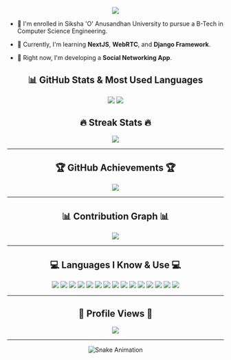 
<div align="center">
  <img src="https://readme-typing-svg.herokuapp.com?font=Fira+Code&size=24&duration=3000&pause=1200&color=F75C7E&center=true&vCenter=true&width=800&height=50&lines=👋+Hello%2C+Welcome+to+My+GitHub+Profile!;🚀+I+am+Aayush+Sharma!;💻+Passionate+about+Coding%2C+Tech%2C+and+Innovation!;🔹+Always+learning+and+building+awesome+projects!" />
</div>

- 📖 I'm enrolled in Siksha 'O' Anusandhan University to pursue a B-Tech in Computer Science Engineering.

- 🌱 Currently, I'm learning **NextJS**, **WebRTC**, and **Django Framework**.

- 🔭 Right now, I'm developing a **Social Networking App**.

<!-- Centered Title -->

<!-- GitHub Stats and Most Used Languages (Side by Side) -->
<div align="center">
  <h2>📊 GitHub Stats & Most Used Languages</h2>
  <picture>
    <source 
      srcset="https://github-readme-stats.vercel.app/api?username=AS-Aurora&show_icons=true&theme=dark&hide_border=true&role=OWNER,ORGANIZATION_MEMBER" 
      media="(prefers-color-scheme: dark)" />
    <img src="https://github-readme-stats.vercel.app/api?username=AS-Aurora&show_icons=true&theme=light&hide_border=true&role=OWNER,ORGANIZATION_MEMBER" />
  </picture>

  <picture>
    <source 
      srcset="https://github-readme-stats.vercel.app/api/top-langs/?username=AS-Aurora&layout=compact&langs_count=8&theme=dark&hide_border=true" 
      media="(prefers-color-scheme: dark)" />
    <img src="https://github-readme-stats.vercel.app/api/top-langs/?username=AS-Aurora&layout=compact&langs_count=8&theme=light&hide_border=true" />
  </picture>
</div>

<!-- GitHub Streak -->
<div align="center">
  <h2>🔥 Streak Stats 🔥</h2>
  <img src="https://github-readme-streak-stats.herokuapp.com/?user=AS-Aurora&theme=dark&hide_border=true" />
</div>

---

<!-- GitHub Trophies -->
<div align="center">
  <h2>🏆 GitHub Achievements 🏆</h2>
  <img src="https://github-profile-trophy.vercel.app/?username=AS-Aurora&theme=onedark&no-frame=true&column=8" />
</div>

---

<!-- GitHub Activity Graph -->
<div align="center">
  <h2>📊 Contribution Graph 📊</h2>
  <img src="https://github-readme-activity-graph.vercel.app/graph?username=AS-Aurora&theme=github-dark&hide_border=true" />
</div>

---

<!-- Languages Known & Used -->
<div align="center">
  <h2>💻 Languages I Know & Use 💻</h2>
  <p>
    <img src="https://img.shields.io/badge/HTML5-E34F26?style=for-the-badge&logo=html5&logoColor=white" />
    <img src="https://img.shields.io/badge/CSS3-1572B6?style=for-the-badge&logo=css3&logoColor=white" />
    <img src="https://img.shields.io/badge/JavaScript-F7DF1E?style=for-the-badge&logo=javascript&logoColor=black" />
    <img src="https://img.shields.io/badge/TypeScript-3178C6?style=for-the-badge&logo=typescript&logoColor=white" />
    <img src="https://img.shields.io/badge/React-61DAFB?style=for-the-badge&logo=react&logoColor=black" />
    <img src="https://img.shields.io/badge/Next.js-000000?style=for-the-badge&logo=nextdotjs&logoColor=white" />
    <img src="https://img.shields.io/badge/Node.js-339933?style=for-the-badge&logo=nodedotjs&logoColor=white" />
    <img src="https://img.shields.io/badge/Java-007396?style=for-the-badge&logo=java&logoColor=white" />
    <img src="https://img.shields.io/badge/Python-3776AB?style=for-the-badge&logo=python&logoColor=white" />
    <img src="https://img.shields.io/badge/Tailwind_CSS-38B2AC?style=for-the-badge&logo=tailwind-css&logoColor=white" />
    <img src="https://img.shields.io/badge/MongoDB-47A248?style=for-the-badge&logo=mongodb&logoColor=white" />
    <img src="https://img.shields.io/badge/GitHub-181717?style=for-the-badge&logo=github&logoColor=white" />
    <img src="https://img.shields.io/badge/Postman-FF6C37?style=for-the-badge&logo=postman&logoColor=white" />
    <img src="https://img.shields.io/badge/Firebase-FFCA28?style=for-the-badge&logo=firebase&logoColor=black" />
    <img src="https://img.shields.io/badge/Git-F05032?style=for-the-badge&logo=git&logoColor=white" />

<!--     <img src="https://img.shields.io/badge/Kotlin-0095D5?style=for-the-badge&logo=kotlin&logoColor=white" /> -->
  </p>
</div>

---

<!-- Profile Views -->
<div align="center">
  <h2>👀 Profile Views 👀</h2>
  <img src="https://komarev.com/ghpvc/?username=AS-Aurora&color=blue&style=for-the-badge" />
</div>

---

<!-- Snake Animation -->
<div align="center">
  <img src="https://github.com/your-username/your-username/blob/main/dist/snake.svg" alt="Snake Animation" />
</div>

